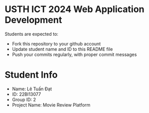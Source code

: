 
USTH ICT 2024 Web Application Development
=====================================================

Students are expected to:

* Fork this repository to your github account
* Update student name and ID to this README file
* Push your commits regularly, with proper commit messages

Student Info
=======================

* Name: Lê Tuấn Đạt
* ID: 22BI13077
* Group ID: 2
* Project Name: Movie Review Platform
